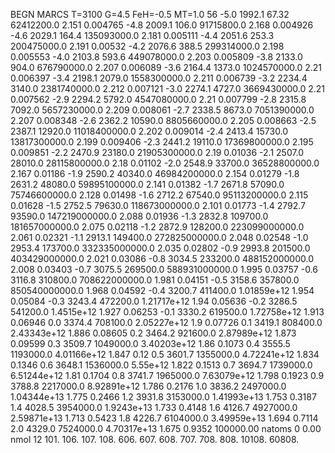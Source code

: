 BEGN
MARCS T=3100 G=4.5 FeH=-0.5 MT=1.0
                  56
-5.0 1992.1 67.32 62412200.0 2.151 0.004765 
-4.8 2009.1 106.0 91715800.0 2.168 0.004926 
-4.6 2029.1 164.4 135093000.0 2.181 0.005111 
-4.4 2051.6 253.3 200475000.0 2.191 0.00532 
-4.2 2076.6 388.5 299314000.0 2.198 0.005553 
-4.0 2103.8 593.6 449078000.0 2.203 0.005809 
-3.8 2133.0 904.0 676790000.0 2.207 0.006089 
-3.6 2164.4 1373.0 1024570000.0 2.21 0.006397 
-3.4 2198.1 2079.0 1558300000.0 2.211 0.006739 
-3.2 2234.4 3140.0 2381740000.0 2.212 0.007121 
-3.0 2274.1 4727.0 3669430000.0 2.21 0.007562 
-2.9 2294.2 5792.0 4547080000.0 2.21 0.007799 
-2.8 2315.8 7092.0 5657230000.0 2.209 0.008061 
-2.7 2338.5 8673.0 7051390000.0 2.207 0.008348 
-2.6 2362.2 10590.0 8805660000.0 2.205 0.008663 
-2.5 2387.1 12920.0 11018400000.0 2.202 0.009014 
-2.4 2413.4 15730.0 13817300000.0 2.199 0.009406 
-2.3 2441.2 19110.0 17369800000.0 2.195 0.009851 
-2.2 2470.9 23180.0 21905300000.0 2.19 0.01036 
-2.1 2507.0 28010.0 28115800000.0 2.18 0.01102 
-2.0 2548.9 33700.0 36528800000.0 2.167 0.01186 
-1.9 2590.2 40340.0 46984200000.0 2.154 0.01279 
-1.8 2631.2 48080.0 59895100000.0 2.141 0.01382 
-1.7 2671.8 57090.0 75746600000.0 2.128 0.01498 
-1.6 2712.2 67540.0 95113200000.0 2.115 0.01628 
-1.5 2752.5 79630.0 118673000000.0 2.101 0.01773 
-1.4 2792.7 93590.0 147219000000.0 2.088 0.01936 
-1.3 2832.8 109700.0 181657000000.0 2.075 0.02118 
-1.2 2872.9 128200.0 223099000000.0 2.061 0.02321 
-1.1 2913.1 149400.0 272825000000.0 2.048 0.02548 
-1.0 2953.4 173700.0 332335000000.0 2.035 0.02802 
-0.9 2993.8 201500.0 403429000000.0 2.021 0.03086 
-0.8 3034.5 233200.0 488152000000.0 2.008 0.03403 
-0.7 3075.5 269500.0 588931000000.0 1.995 0.03757 
-0.6 3116.8 310800.0 708622000000.0 1.981 0.04151 
-0.5 3158.6 357800.0 850540000000.0 1.968 0.04592 
-0.4 3200.7 411400.0 1.01859e+12 1.954 0.05084 
-0.3 3243.4 472200.0 1.21717e+12 1.94 0.05636 
-0.2 3286.5 541200.0 1.4515e+12 1.927 0.06253 
-0.1 3330.2 619500.0 1.72758e+12 1.913 0.06946 
0.0 3374.4 708100.0 2.05227e+12 1.9 0.07726 
0.1 3419.1 808400.0 2.43343e+12 1.886 0.08605 
0.2 3464.2 921600.0 2.87989e+12 1.873 0.09599 
0.3 3509.7 1049000.0 3.40203e+12 1.86 0.1073 
0.4 3555.5 1193000.0 4.01166e+12 1.847 0.12 
0.5 3601.7 1355000.0 4.72241e+12 1.834 0.1346 
0.6 3648.1 1536000.0 5.55e+12 1.822 0.1513 
0.7 3694.7 1739000.0 6.51244e+12 1.81 0.1704 
0.8 3741.7 1965000.0 7.63079e+12 1.798 0.1923 
0.9 3788.8 2217000.0 8.92891e+12 1.786 0.2176 
1.0 3836.2 2497000.0 1.04344e+13 1.775 0.2466 
1.2 3931.8 3153000.0 1.41993e+13 1.753 0.3187 
1.4 4028.5 3954000.0 1.9243e+13 1.733 0.4148 
1.6 4126.7 4927000.0 2.59871e+13 1.713 0.5423 
1.8 4226.7 6104000.0 3.49959e+13 1.694 0.7114 
2.0 4329.0 7524000.0 4.70317e+13 1.675 0.9352 
100000.00
natoms              0      0.00
nmol          12
          101.         106.       107.      108.         606.        607.        608.
          707.         708.       808.    10108.       60808.
